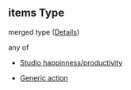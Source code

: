 ## items Type

merged type ([Details](add-event-anyof-scheduled-event-properties-actions-items.md))

any of

*   [Studio happinness/productivity](add-event-anyof-scheduled-event-properties-actions-items-anyof-studio-happinnessproductivity.md "check type definition")

*   [Generic action](add-event-anyof-scheduled-event-properties-actions-items-anyof-generic-action.md "check type definition")
